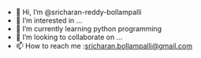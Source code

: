 - 👋 Hi, I’m @sricharan-reddy-bollampalli
- 👀 I’m interested in ...
- 🌱 I’m currently learning python programming
- 💞️ I’m looking to collaborate on ...
- 📫 How to reach me :sricharan.bollampalli@gmail.com

<!---
sricharan-reddy-bollampalli/sricharan-reddy-bollampalli is a ✨ special ✨ repository because its `README.md` (this file) appears on your GitHub profile.
You can click the Preview link to take a look at your changes.
--->
